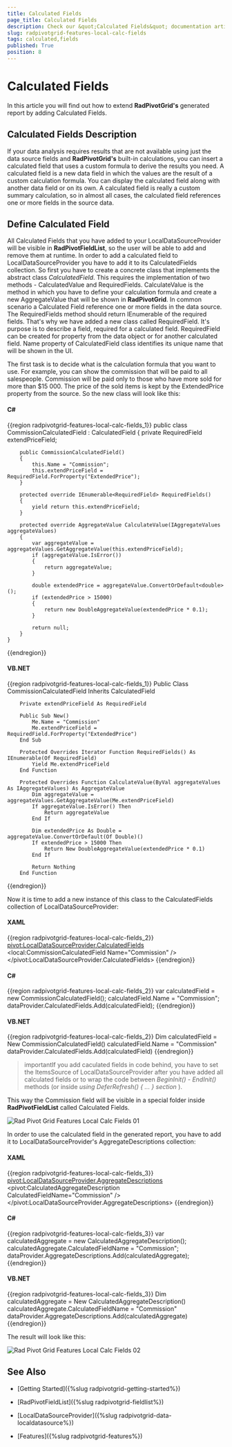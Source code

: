 ```yaml
---
title: Calculated Fields
page_title: Calculated Fields
description: Check our &quot;Calculated Fields&quot; documentation article for the RadPivotGrid WPF control.
slug: radpivotgrid-features-local-calc-fields
tags: calculated,fields
published: True
position: 8
---
```


# Calculated Fields

In this article you will find out how to extend __RadPivotGrid's__ generated report by adding Calculated Fields.      

## Calculated Fields Description

If your data analysis requires results that are not available using just the data source fields and __RadPivotGrid's__ built-in calculations, you can insert a calculated field that uses a custom formula to derive the results you need. A calculated field is a new data field in which the values are the result of a custom calculation formula. You can display the calculated field along with another data field or on its own. A calculated field is really a custom summary calculation, so in almost all cases, the calculated field references one or more fields in the source data.        

## Define Calculated Field

All Calculated Fields that you have added to your LocalDataSourceProvider will be visible in __RadPivotFieldList__, so the user will be able to add and remove them at runtime. In order to add a calculated field to LocalDataSourceProvider you have to add it to its CalculatedFields collection. So first you have to create a concrete class that implements the abstract class *CalculatedField*. This requires the implementation of two methods - CalculatedValue and RequiredFields. CalculateValue is the method in which you have to define your calculation formula and create a new AggregateValue that will be shown in __RadPivotGrid__. In common scenario a Calculated Field reference one or more fields in the data source. The RequiredFields method should return IEnumerable of the required fields. That's why we have added a new class called RequiredField. It's purpose is to describe a field, required for a calculated field. RequiredField can be created for property from the data object or for another calculated field. Name property of CalculatedField class identifies its unique name that will be shown in the UI.         

The first task is to decide what is the calculation formula that you want to use. For example, you can show the commission that will be paid to all salespeople. Commission will be paid only to those who have more sold for more than $15 000. The price of the sold items is kept by the ExtendedPrice property from the source. So the new class will look like this:        

#### __C#__

{{region radpivotgrid-features-local-calc-fields_1}}
	public class CommissionCalculatedField : CalculatedField
	{
	    private RequiredField extendPriceField;
	
	    public CommissionCalculatedField()
	    {
	        this.Name = "Commission";
	        this.extendPriceField = RequiredField.ForProperty("ExtendedPrice");
	    }
	
	    protected override IEnumerable<RequiredField> RequiredFields()
	    {
	        yield return this.extendPriceField;
	    }
	
	    protected override AggregateValue CalculateValue(IAggregateValues aggregateValues)
	    {
	        var aggregateValue = aggregateValues.GetAggregateValue(this.extendPriceField);
	        if (aggregateValue.IsError())
	        {
	            return aggregateValue;
	        }
	
	        double extendedPrice = aggregateValue.ConvertOrDefault<double>();
	        if (extendedPrice > 15000)
	        {
	            return new DoubleAggregateValue(extendedPrice * 0.1);
	        }
	
	        return null;
	    }
	}
{{endregion}}

#### __VB.NET__

{{region radpivotgrid-features-local-calc-fields_1}}
	Public Class CommissionCalculatedField
		Inherits CalculatedField
	
		Private extendPriceField As RequiredField
	
		Public Sub New()
			Me.Name = "Commission"
			Me.extendPriceField = RequiredField.ForProperty("ExtendedPrice")
		End Sub
	
		Protected Overrides Iterator Function RequiredFields() As IEnumerable(Of RequiredField)
			Yield Me.extendPriceField
		End Function
	
		Protected Overrides Function CalculateValue(ByVal aggregateValues As IAggregateValues) As AggregateValue
			Dim aggregateValue = aggregateValues.GetAggregateValue(Me.extendPriceField)
			If aggregateValue.IsError() Then
				Return aggregateValue
			End If
	
			Dim extendedPrice As Double = aggregateValue.ConvertOrDefault(Of Double)()
			If extendedPrice > 15000 Then
				Return New DoubleAggregateValue(extendedPrice * 0.1)
			End If
	
			Return Nothing
		End Function
	
{{endregion}}

Now it is time to add a new instance of this class to the CalculatedFields collection of LocalDataSourceProvider:        

#### __XAML__

{{region radpivotgrid-features-local-calc-fields_2}}
	<pivot:LocalDataSourceProvider.CalculatedFields>
	    <local:CommissionCalculatedField Name="Commission" />
	</pivot:LocalDataSourceProvider.CalculatedFields>
{{endregion}}

#### __C#__

{{region radpivotgrid-features-local-calc-fields_2}}
	var calculatedField = new CommissionCalculatedField();
	calculatedField.Name = "Commission";
	dataProvider.CalculatedFields.Add(calculatedField);
{{endregion}}

#### __VB.NET__

{{region radpivotgrid-features-local-calc-fields_2}}
	Dim calculatedField = New CommissionCalculatedField()
	calculatedField.Name = "Commission"
	dataProvider.CalculatedFields.Add(calculatedField)
{{endregion}}

>importantIf you add caculated fields in code behind, you have to set the ItemsSource of LocalDataSourceProvider after you have added all calculated fields or to wrap the code between *BeginInit() - EndInit()* methods (or inside *using DeferRefresh() { ... } section* ).          

This way the Commission field will be visible in a special folder inside __RadPivotFieldList__ called Calculated Fields.

![Rad Pivot Grid Features Local Calc Fields 01](images/RadPivotGrid_Features_Local_Calc_Fields_01.png)

In order to use the calculated field in the generated report, you have to add it to LocalDataSourceProvider's AggregateDescriptions collection:        

#### __XAML__

{{region radpivotgrid-features-local-calc-fields_3}}
	<pivot:LocalDataSourceProvider.AggregateDescriptions>
	    <pivot:CalculatedAggregateDescription CalculatedFieldName="Commission" />
	</pivot:LocalDataSourceProvider.AggregateDescriptions>
{{endregion}}

#### __C#__

{{region radpivotgrid-features-local-calc-fields_3}}
	var calculatedAggregate = new CalculatedAggregateDescription();
	calculatedAggregate.CalculatedFieldName = "Commission";
	dataProvider.AggregateDescriptions.Add(calculatedAggregate);
{{endregion}}

#### __VB.NET__

{{region radpivotgrid-features-local-calc-fields_3}}
	Dim calculatedAggregate = New CalculatedAggregateDescription()
	calculatedAggregate.CalculatedFieldName = "Commission"
	dataProvider.AggregateDescriptions.Add(calculatedAggregate)
{{endregion}}

The result will look like this:

![Rad Pivot Grid Features Local Calc Fields 02](images/RadPivotGrid_Features_Local_Calc_Fields_02.png)

## See Also

 * [Getting Started]({%slug radpivotgrid-getting-started%})

 * [RadPivotFieldList]({%slug radpivotgrid-fieldlist%})

 * [LocalDataSourceProvider]({%slug radpivotgrid-data-localdatasource%})

 * [Features]({%slug radpivotgrid-features%})

